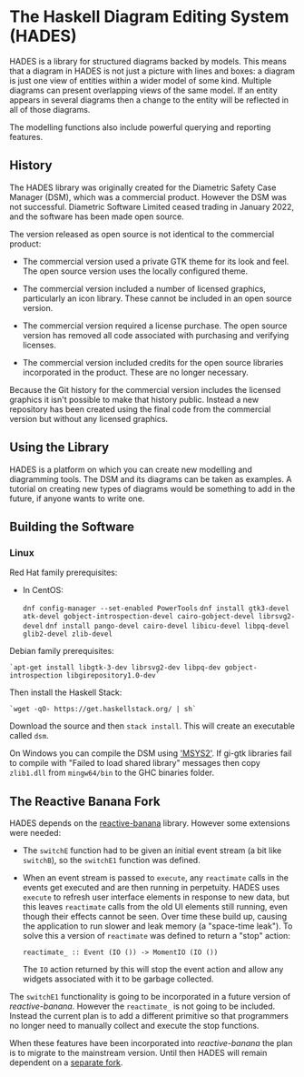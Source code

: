 # The Haskell Diagram Editing System (HADES)

HADES is a library for structured diagrams backed by models. This means that a diagram in HADES
is not just a picture with lines and boxes: a diagram is just one view of entities within a
wider model of some kind. Multiple diagrams can present overlapping views of the same model. If
an entity appears in several diagrams then a change to the entity will be reflected in all of those
diagrams.

The modelling functions also include powerful querying and reporting features.

## History

The HADES library was originally created for the Diametric Safety Case Manager (DSM), which was a
commercial product. However the DSM was not successful. Diametric Software Limited ceased trading
in January 2022, and the software has been made open source.

The version released as open source is not identical to the commercial product:

* The commercial version used a private GTK theme for its look and feel. The open source version
uses the locally configured theme.

* The commercial version included a number of licensed graphics, particularly an icon library.
These cannot be included in an open source version.

* The commercial version required a license purchase. The open source version has removed all
code associated with purchasing and verifying licenses.

* The commercial version included credits for the open source libraries incorporated in the
product. These are no longer necessary.

Because the Git history for the commercial version includes the licensed graphics it isn't possible
to make that history public. Instead a new repository has been created using the final code from
the commercial version but without any licensed graphics.

## Using the Library

HADES is a platform on which you can create new modelling and diagramming tools. The DSM and its
diagrams can be taken as examples. A tutorial on creating new types of diagrams would be something
to add in the future, if anyone wants to write one.

## Building the Software

### Linux

Red Hat family prerequisites:

* In CentOS:

    `dnf config-manager --set-enabled PowerTools`
    `dnf install gtk3-devel atk-devel gobject-introspection-devel cairo-gobject-devel librsvg2-devel`
    `dnf install pango-devel cairo-devel libicu-devel libpq-devel glib2-devel zlib-devel`

Debian family prerequisites:

    `apt-get install libgtk-3-dev librsvg2-dev libpq-dev gobject-introspection libgirepository1.0-dev`

Then install the Haskell Stack:

    `wget -qO- https://get.haskellstack.org/ | sh`


Download the source and then `stack install`. This will create an executable called `dsm`.

On Windows you can compile the DSM using ['MSYS2'](https://www.msys2.org/). If gi-gtk libraries
fail to compile with "Failed to load shared library" messages then copy `zlib1.dll` from
`mingw64/bin` to the GHC binaries folder.

## The Reactive Banana Fork

HADES depends on the [reactive-banana](https://hackage.haskell.org/package/reactive-banana) library.
However some extensions were needed:

* The `switchE` function had to be given an initial event stream (a bit like `switchB`), so the
`switchE1` function was defined.

* When an event stream is passed to `execute`, any `reactimate` calls in the events get executed
and are then running in perpetuity. HADES uses `execute` to refresh user interface elements in
response to new data, but this leaves `reactimate` calls from the old UI elements still running,
even though their effects cannot be seen. Over time these build up, causing the application to
run slower and leak memory (a "space-time leak"). To solve this a version of `reactimate` was
defined to return a "stop" action:

    ``reactimate_ :: Event (IO ()) -> MomentIO (IO ())``

    The `IO` action returned by this will stop the event action and allow any widgets associated
    with it to be garbage collected.

The `switchE1` functionality is going to be incorporated in a future version of *reactive-banana*.
However the `reactimate_` is not going to be included. Instead the current plan is to add a
different primitive so that programmers no longer need to manually collect and execute the stop
functions.

When these features have been incorporated into *reactive-banana* the plan is to migrate to the
mainstream version. Until then HADES will remain dependent on a
[separate fork](https://github.com/PaulJohnson/reactive-banana/commit/684dd9eeabfaa66928d51515634bae0e53d3773c).
